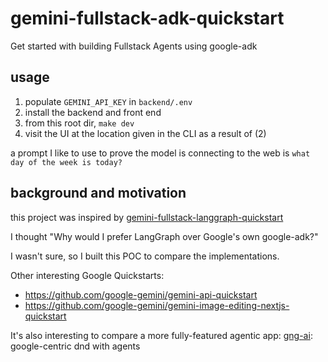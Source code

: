 # gemini-fullstack-adk-quickstart

Get started with building Fullstack Agents using google-adk

## usage

1. populate `GEMINI_API_KEY` in `backend/.env`
2. install the backend and front end
3. from this root dir, `make dev`
4. visit the UI at the location given in the CLI as a result of (2)

a prompt I like to use to prove the model is connecting to the web is `what day of the week is today?`

## background and motivation

this project was inspired by [gemini-fullstack-langgraph-quickstart](https://github.com/google-gemini/gemini-fullstack-langgraph-quickstart)

I thought "Why would I prefer LangGraph over Google's own google-adk?"

I wasn't sure, so I built this POC to compare the implementations.

Other interesting Google Quickstarts:

- <https://github.com/google-gemini/gemini-api-quickstart>
- <https://github.com/google-gemini/gemini-image-editing-nextjs-quickstart>

It's also interesting to compare a more fully-featured agentic app:
[gng-ai](https://github.com/Vandivier/gng-ai): google-centric dnd with agents
